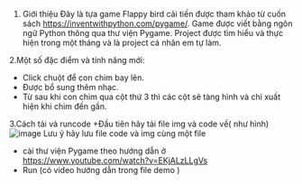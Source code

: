 1. Giới thiệu
  Đây là tựa game Flappy bird cải tiến được tham khảo từ cuốn sách https://inventwithpython.com/pygame/. 
  Game được viết bằng ngôn ngữ Python thông qua thư viện Pygame.
  Project được tìm hiểu và thực hiện trong một tháng và là project cá nhân em tự làm.

2.Một số đặc điểm và tính năng mới:
  + Click chuột để con chim bay lên.
  + Được bổ sung thêm nhạc.
  + Từ sau khi con chim qua cột thứ 3 thì các cột sẽ tàng hình và chỉ xuất hiện khi chim đến gần.
  
3.Cách tải và runcode
  +Đầu tiên hãy tải file img và code về( như hình)
  ![image](https://user-images.githubusercontent.com/111016584/184664733-ad163fbe-3c22-4462-a4e2-91455be0d752.png)
  Lưu ý hãy lưu file code và img cùng một file
  + cài thư viện Pygame theo hướng dẫn ở https://www.youtube.com/watch?v=EKjALzLLgVs
  + Run (có video hướng dẫn trong file demo )
  


  
